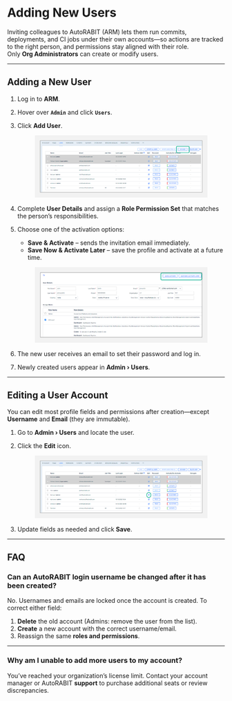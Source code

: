 # Adding New Users

Inviting colleagues to AutoRABIT (ARM) lets them run commits, deployments, and CI jobs under their own accounts—so actions are tracked to the right person, and permissions stay aligned with their role.  
Only **Org Administrators** can create or modify users.

---

## Adding a New User

1. Log in to **ARM**.  
2. Hover over **`Admin`** and click **`Users`**.  
3. Click **Add User**.

   <figure><img src="../../../../.gitbook/assets/image (572).png" alt="Add User button on the Users page"></figure>

4. Complete **User Details** and assign a **Role Permission Set** that matches the person’s responsibilities.  
5. Choose one of the activation options:  
   * **Save & Activate** – sends the invitation email immediately.  
   * **Save Now & Activate Later** – save the profile and activate at a future time.

   <figure><img src="../../../../.gitbook/assets/image (573).png" alt="User Details and Role Permissions form"></figure>

6. The new user receives an email to set their password and log in.  
7. Newly created users appear in **Admin › Users**.

---

## Editing a User Account <a href="#edit-a-user-account" id="edit-a-user-account"></a>

You can edit most profile fields and permissions after creation—except **Username** and **Email** (they are immutable).

1. Go to **Admin › Users** and locate the user.  
2. Click the **Edit** icon.

   <figure><img src="../../../../.gitbook/assets/image (574).png" alt="Edit icon on Users list row"></figure>

3. Update fields as needed and click **Save**.

---

## FAQ

### Can an AutoRABIT login username be changed after it has been created? <a href="#is-it-possible-to-change-the-username-for-the-autorabit-login-after-it-has-been-created" id="is-it-possible-to-change-the-username-for-the-autorabit-login-after-it-has-been-created"></a>

No. Usernames and emails are locked once the account is created. To correct either field:

1. **Delete** the old account (Admins: remove the user from the list).  
2. **Create** a new account with the correct username/email.  
3. Reassign the same **roles and permissions**.

---

### Why am I unable to add more users to my account? <a href="#why-am-i-not-able-to-add-more-users-to-my-account" id="why-am-i-not-able-to-add-more-users-to-my-account"></a>

You’ve reached your organization’s license limit. Contact your account manager or AutoRABIT **support** to purchase additional seats or review discrepancies.
